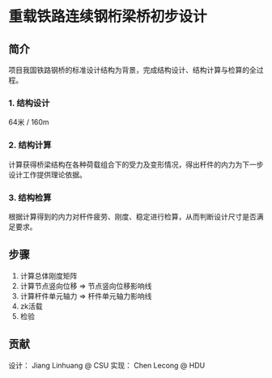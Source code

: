 # 重载铁路连续钢桁梁桥初步设计

## 简介
项目我国铁路钢桥的标准设计结构为背景，完成结构设计、结构计算与检算的全过程。



### 1. 结构设计
64米 / 160m

### 2. 结构计算
计算获得桥梁结构在各种荷载组合下的受力及变形情况，得出杆件的内力为下一步设计工作提供理论依据。

### 3. 结构检算
根据计算得到的内力对杆件疲劳、刚度、稳定进行检算，从而判断设计尺寸是否满足要求。



## 步骤

1. 计算总体刚度矩阵
2. 计算节点竖向位移 => 节点竖向位移影响线
3. 计算杆件单元轴力 => 杆件单元轴力影响线
4. zk活载
5. 检验



## 贡献

设计：  Jiang Linhuang @ CSU
实现： Chen Lecong @ HDU

